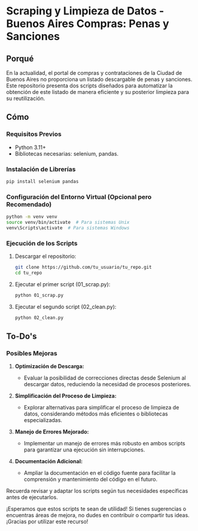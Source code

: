# Scraping y Limpieza de Datos - Buenos Aires Compras: Penas y Sanciones

## Porqué

En la actualidad, el portal de compras y contrataciones de la Ciudad de Buenos Aires no proporciona un listado descargable de penas y sanciones. Este repositorio presenta dos scripts diseñados para automatizar la obtención de este listado de manera eficiente y su posterior limpieza para su reutilización. 

## Cómo

### Requisitos Previos
- Python 3.11+
- Bibliotecas necesarias: selenium, pandas.

### Instalación de Librerías
```bash
pip install selenium pandas
```

### Configuración del Entorno Virtual (Opcional pero Recomendado)
```bash
python -m venv venv
source venv/bin/activate  # Para sistemas Unix
venv\Scripts\activate  # Para sistemas Windows
```

### Ejecución de los Scripts
1. Descargar el repositorio:
    ```bash
    git clone https://github.com/tu_usuario/tu_repo.git
    cd tu_repo
    ```

2. Ejecutar el primer script (01_scrap.py):
    ```bash
    python 01_scrap.py
    ```

3. Ejecutar el segundo script (02_clean.py):
    ```bash
    python 02_clean.py
    ```

## To-Do's

### Posibles Mejoras

1. **Optimización de Descarga:**
    - Evaluar la posibilidad de correcciones directas desde Selenium al descargar datos, reduciendo la necesidad de procesos posteriores.

2. **Simplificación del Proceso de Limpieza:**
    - Explorar alternativas para simplificar el proceso de limpieza de datos, considerando métodos más eficientes o bibliotecas especializadas.

3. **Manejo de Errores Mejorado:**
    - Implementar un manejo de errores más robusto en ambos scripts para garantizar una ejecución sin interrupciones.

4. **Documentación Adicional:**
    - Ampliar la documentación en el código fuente para facilitar la comprensión y mantenimiento del código en el futuro.

Recuerda revisar y adaptar los scripts según tus necesidades específicas antes de ejecutarlos.

¡Esperamos que estos scripts te sean de utilidad! Si tienes sugerencias o encuentras áreas de mejora, no dudes en contribuir o compartir tus ideas. ¡Gracias por utilizar este recurso!